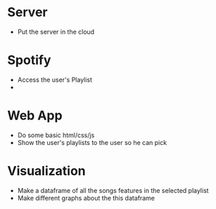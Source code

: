 # Server

- Put the server in the cloud

# Spotify

- Access the user's Playlist
-

# Web App

- Do some basic html/css/js
- Show the user's playlists to the user so he can pick

# Visualization

- Make a dataframe of all the songs features in the selected playlist
- Make different graphs about the this dataframe
